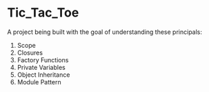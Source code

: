 # Tic_Tac_Toe
A project being built with the goal of understanding these principals:
1. Scope
2. Closures
3. Factory Functions
4. Private Variables
5. Object Inheritance
6. Module Pattern
